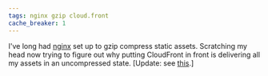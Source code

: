 ```yaml
---
tags: nginx gzip cloud.front
cache_breaker: 1
---
```


I've long had [nginx](/wiki/nginx) set up to gzip compress static assets. Scratching my head now trying to figure out why putting CloudFront in front is delivering all my assets in an uncompressed state. \[Update: see [this](http://www.cdnplanet.com/blog/gzip-nginx-cloudfront/).\]

